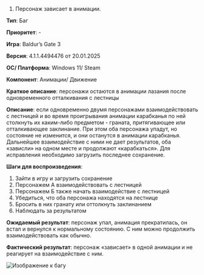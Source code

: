 1. Персонаж зависает в анимации.

**Тип**: Баг

**Приоритет**: -

**Игра**: Baldur’s Gate 3

**Версия**: 4.1.1.4494476 от 20.01.2025

**OC/ Платформа**: Windows 11/ Steam

**Компонент**: Анимации/ Движение

**Краткое описание**: персонажи остаются в анимации лазания после одновременного отталкивания с лестницы 

**Описание**: если одновременно двумя персонажами взаимодействовать с лестницей и во время проигрывания анимации карабканья по ней столкнуть их каким-либо предметом - граната, притягивающее или отталкивающее заклинание. При этом оба персонажа упадут, но состояние не изменится, и они останутся в анимации карабканья. Дальнейшее взаимодействие с ними не дает результатов, оба «зависли» на одном месте и продолжают «карабкаться». Для исправления необходимо загрузить последнее сохранение.

**Шаги для воспроизведения**:
1. Зайти в игру и загрузить сохранение
2. Персонажем А взаимодействовать с лестницей
3. Персонажем Б также начать взаимодействие с лестницей 
4. Убедиться, что оба персонажа находятся на лестнице 
5. Бросить в них гранату или оттолкнуть заклинанием
6. Наблюдать за результатом

**Ожидаемый результат**: персонаж упал, анимация прекратилась, он встал и вернулся к нормальному состоянию. С ним можно продолжить взаимодействовать как обычно. 

**Фактический результат**: персонаж «зависает» в одной анимации и не реагирует на взаимодействие с ним.

![Изображение к багу](./screenshots/bug1.png)
